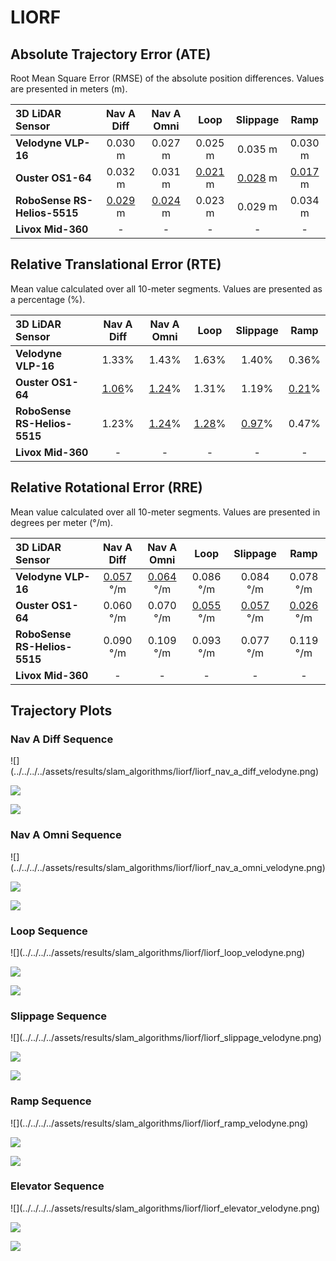 # LIORF

## Absolute Trajectory Error (ATE)

Root Mean Square Error (RMSE) of the absolute position differences. Values are presented in meters (m).

| 3D LiDAR Sensor              | Nav A Diff     | Nav A Omni     | Loop           | Slippage       | Ramp           |
| :--------------------------- | :------------: | :------------: | :------------: | :------------: | :------------: |
| **Velodyne VLP-16**          | 0.030 m        | 0.027 m        | 0.025 m        | 0.035 m        | 0.030 m        |
| **Ouster OS1-64**            | 0.032 m        | 0.031 m        | <u>0.021</u> m | <u>0.028</u> m | <u>0.017</u> m |
| **RoboSense RS-Helios-5515** | <u>0.029</u> m | <u>0.024</u> m | 0.023 m        | 0.029 m        | 0.034 m        |
| **Livox Mid-360**            | -              | -              | -              | -              | -              |

## Relative Translational Error (RTE)

Mean value calculated over all 10-meter segments. Values are presented as a percentage (%).

| 3D LiDAR Sensor              | Nav A Diff   | Nav A Omni   | Loop         | Slippage     | Ramp         |
| :--------------------------- | :----------: | :----------: | :----------: | :----------: | :----------: |
| **Velodyne VLP-16**          | 1.33%        | 1.43%        | 1.63%        | 1.40%        | 0.36%        |
| **Ouster OS1-64**            | <u>1.06</u>% | <u>1.24</u>% | 1.31%        | 1.19%        | <u>0.21</u>% |
| **RoboSense RS-Helios-5515** | 1.23%        | <u>1.24</u>% | <u>1.28</u>% | <u>0.97</u>% | 0.47%        |
| **Livox Mid-360**            | -            | -            | -            | -            | -            |

## Relative Rotational Error (RRE)

Mean value calculated over all 10-meter segments. Values are presented in degrees per meter (°/m).

| 3D LiDAR Sensor              | Nav A Diff       | Nav A Omni       | Loop             | Slippage         | Ramp             |
| :--------------------------- | :--------------: | :--------------: | :--------------: | :--------------: | :--------------: |
| **Velodyne VLP-16**          | <u>0.057</u> °/m | <u>0.064</u> °/m | 0.086 °/m        | 0.084 °/m        | 0.078 °/m        |
| **Ouster OS1-64**            | 0.060 °/m        | 0.070 °/m        | <u>0.055</u> °/m | <u>0.057</u> °/m | <u>0.026</u> °/m |
| **RoboSense RS-Helios-5515** | 0.090 °/m        | 0.109 °/m        | 0.093 °/m        | 0.077 °/m        | 0.119 °/m        |
| **Livox Mid-360**            | -                | -                | -                | -                | -                |

## Trajectory Plots

### Nav A Diff Sequence 
<div class="grid" markdown>
![](../../../../assets/results/slam_algorithms/liorf/liorf_nav_a_diff_velodyne.png)

![](../../../../assets/results/slam_algorithms/liorf/liorf_nav_a_diff_ouster.png)

![](../../../../assets/results/slam_algorithms/liorf/liorf_nav_a_diff_robosense.png)
</div>

### Nav A Omni Sequence 
<div class="grid" markdown>
![](../../../../assets/results/slam_algorithms/liorf/liorf_nav_a_omni_velodyne.png)

![](../../../../assets/results/slam_algorithms/liorf/liorf_nav_a_omni_ouster.png)

![](../../../../assets/results/slam_algorithms/liorf/liorf_nav_a_omni_robosense.png)
</div>

### Loop Sequence 
<div class="grid" markdown>
![](../../../../assets/results/slam_algorithms/liorf/liorf_loop_velodyne.png)

![](../../../../assets/results/slam_algorithms/liorf/liorf_loop_ouster.png)

![](../../../../assets/results/slam_algorithms/liorf/liorf_loop_robosense.png)
</div>

### Slippage Sequence 
<div class="grid" markdown>
![](../../../../assets/results/slam_algorithms/liorf/liorf_slippage_velodyne.png)

![](../../../../assets/results/slam_algorithms/liorf/liorf_slippage_ouster.png)

![](../../../../assets/results/slam_algorithms/liorf/liorf_slippage_robosense.png)
</div>

### Ramp Sequence 
<div class="grid" markdown>
![](../../../../assets/results/slam_algorithms/liorf/liorf_ramp_velodyne.png)

![](../../../../assets/results/slam_algorithms/liorf/liorf_ramp_ouster.png)

![](../../../../assets/results/slam_algorithms/liorf/liorf_ramp_robosense.png)
</div>

### Elevator Sequence 
<div class="grid" markdown>
![](../../../../assets/results/slam_algorithms/liorf/liorf_elevator_velodyne.png)

![](../../../../assets/results/slam_algorithms/liorf/liorf_elevator_ouster.png)

![](../../../../assets/results/slam_algorithms/liorf/liorf_elevator_robosense.png)
</div>